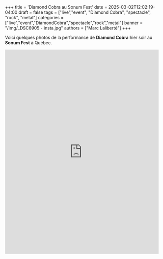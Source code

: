 +++
title = 'Diamond Cobra au Sonum Fest'
date = 2025-03-02T12:02:19-04:00
draft = false
tags = ["live","event", "Diamond Cobra", "spectacle", "rock", "metal"]
categories = ["live","event","DiamondCobra","spectacle","rock","metal"]
banner = "/img/_DSC6905 - insta.jpg"
authors = ["Marc Laliberté"]
+++

Voici quelques photos de la performance de <b>Diamond Cobra</b> hier soir au <b>Sonum Fest</b> à Québec.

<iframe src="https://www.facebook.com/plugins/post.php?href=https%3A%2F%2Fwww.facebook.com%2Fpermalink.php%3Fstory_fbid%3Dpfbid02EFcam7mwf9cam1b3exFZXnWR9q6X28wRRX5rK5pKHxYCaoCvAs6t9Kig8A3cscbWl%26id%3D61567037645807&show_text=true&width=500" width="500" height="665" style="border:none;overflow:hidden" scrolling="no" frameborder="0" allowfullscreen="true" allow="autoplay; clipboard-write; encrypted-media; picture-in-picture; web-share"></iframe>